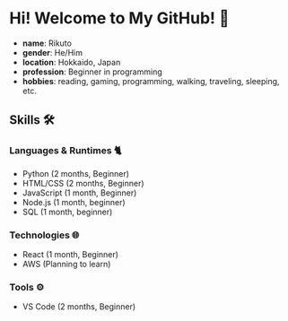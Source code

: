 # Hi! Welcome to My GitHub! 👋
- **name**: Rikuto
- **gender**: He/Him
- **location**: Hokkaido, Japan
- **profession**: Beginner in programming
- **hobbies**: reading, gaming, programming, walking, traveling, sleeping, etc.


## Skills 🛠️
### Languages & Runtimes 🐈
- Python (2 months, Beginner)
- HTML/CSS (2 months, Beginner)
- JavaScript (1 month, Beginner)
- Node.js (1 month, beginner)
- SQL (1 month, beginner)

### Technologies 🌐
- React (1 month, Beginner)
- AWS (Planning to learn)

### Tools ⚙️
- VS Code (2 months, Beginner)


